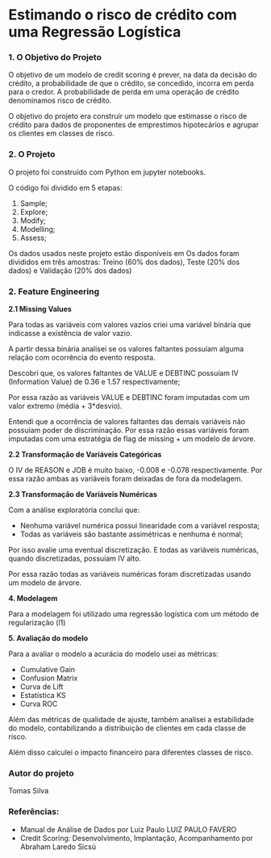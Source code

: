 # Estimando o risco de crédito com uma Regressão Logística


### 1. O Objetivo do Projeto

O objetivo de um modelo de credit scoring é prever, na data da decisão do crédito, a probabilidade de que o crédito, se concedido, incorra em perda para o credor. A probabilidade de perda em uma operação de crédito denominamos risco de crédito.

O objetivo do projeto era construir um modelo que estimasse o risco de crédito para dados de proponentes de emprestimos hipotecários e agrupar os clientes em classes de risco.



### 2. O Projeto

O projeto foi construído com Python em jupyter notebooks. 

O código foi dividido em 5 etapas:
1. Sample;
2. Explore;
3. Modify;
4. Modelling;
5. Assess;

Os dados usados neste projeto estão disponíveis em
Os dados foram divididos em três amostras: Treino (60% dos dados), Teste (20% dos dados) e Validação (20% dos dados)

### 2. Feature Engineering

**2.1 Missing Values**

Para todas as variáveis com valores vazios criei uma variável binária que indicasse a existência de valor vazio.

A partir dessa binária analisei se os valores faltantes possuíam alguma relação com ocorrência do evento resposta.

Descobri que, os valores faltantes de VALUE e DEBTINC possuíam IV (Information Value) de 0.36 e 1.57 respectivamente;

Por essa razão as variáveis VALUE e DEBTINC foram imputadas com um valor extremo (média + 3*desvio).

Entendi que a ocorrência de valores faltantes das demais variáveis não possuíam poder de discriminação. Por essa razão essas variáveis foram imputadas com uma estratégia de flag de missing + um modelo de árvore.

**2.2 Transformação de Variáveis Categóricas**

O IV de REASON e JOB é muito baixo, -0.008 e -0.078 respectivamente. Por essa razão ambas as variáveis foram deixadas de fora da modelagem. 

**2.3 Transformação de Variáveis Numéricas**

Com a análise exploratória conclui que:
- Nenhuma variável numérica possui linearidade com a variável resposta;
- Todas as variáveis são bastante assimétricas e nenhuma é normal;

Por isso avalie uma eventual discretização. E todas as variáveis numéricas,
quando discretizadas, possuíam IV alto.

Por essa razão todas as variáveis numéricas foram discretizadas usando um modelo de árvore.

**4. Modelagem**

Para a modelagem foi utilizado uma regressão logística com um método de regularização (l1)

**5. Avaliação do modelo**

Para a avaliar o modelo a acurácia do modelo usei as métricas:

- Cumulative Gain
- Confusion Matrix
- Curva de Lift
- Estatística KS
- Curva ROC

Além das métricas de qualidade de ajuste, também analisei a estabilidade do modelo, contabilizando a distribuição de clientes em cada classe de risco.

Além disso calculei o impacto financeiro para diferentes classes de risco.

### Autor do projeto
Tomas Silva

### Referências:
- Manual de Análise de Dados  por Luiz Paulo LUIZ PAULO FAVERO
- Credit Scoring: Desenvolvimento, Implantação, Acompanhamento por Abraham Laredo Sicsú